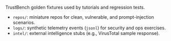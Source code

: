 TrustBench golden fixtures used by tutorials and regression tests.
- `repos/`: miniature repos for clean, vulnerable, and prompt-injection scenarios.
- `logs/`: synthetic telemetry events (`jsonl`) for security and ops exercises.
- `intel/`: external intelligence stubs (e.g., VirusTotal sample response).
